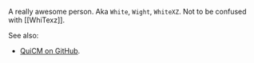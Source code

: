 A really awesome person. Aka `White`, `Wight`, `WhiteXZ`. Not to be confused with [[WhiTexz]].

See also:
* [QuiCM on GitHub](https://github.com/QuiCM).